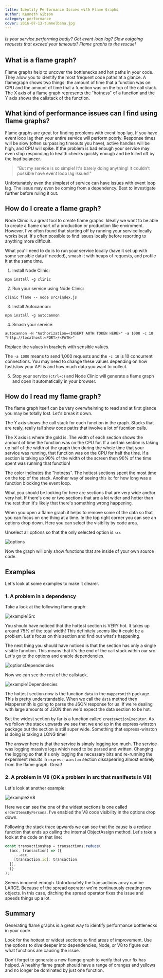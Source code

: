 ```yaml
---
title: Identify Performance Issues with Flame Graphs
author: Kenneth Gibson
category: performance
cover: 2016-07-13-tunnelbana.jpg
---
```


###### Is your service performing badly? Got event loop lag? Slow outgoing requests that exceed your timeouts? Flame graphs to the rescue!

## What is a flame graph?

Flame graphs help to uncover the bottlenecks and hot paths in your code. They allow you to identify the most frequent code paths at a glance.
A flamegraph shows two things: the amount of time that a function was on CPU and the amount of time that a function was on the top of the call stack.
The X axis of a flame graph represents the "hotness" of a function and the Y axis shows the callstack of the function.

## What kind of performance issues can I find using flame graphs?

Flame graphs are great for finding problems with event loop lag. If you have event loop lag then your entire service will perform poorly.
Response times will be slow (often surpassing timeouts you have), active handles will be high, and CPU will spike.
If the problem is bad enough your service may even stop responding to health checks quickly enough and be killed off by the load balancer.

> "But my service is so simple! It's barely doing anything! It couldn't possible have event loop lag issues!"

Unfortunately even the simplest of service can have issues with event loop lag. The issue may even be coming from a dependency. Best to investigate further before ruling it out.

## How do I create a flame graph?

Node Clinic is a great tool to create flame graphs. Ideally we want to be able to create a flame chart of a production or production like enviroment.
However, I've often found that starting off by running your service locally works best. It's often possible to find issues locally before resorting to anything more difficult.

What you'll need to do is to run your service locally (have it set up with some sensible data if needed), smash it with heaps of requests, and profile it at the same time.

1.  Install Node Clinic:

```
npm install -g clinic
```

2.  Run your service using Node Clinic:

```
clinic flame -- node src/index.js
```

3.  Install Autocannon:

```
npm install -g autocannon
```

4.  Smash your service:

```
autocannon -H "Authorization=<INSERT AUTH TOKEN HERE>" -a 1000 -c 10 "http://localhost:<PORT>/<PATH>"
```

Replace the values in brackets with sensible values.

The `-a 1000` means to send 1,000 requests and the `-c 10` is 10 concurrent connections. You may need to change these values depending on how fast/slow your API is and how much data you want to collect.

5.  Stop your service (`ctrl+c`) and Node Clinic will generate a flame graph and open it automatically in your browser.

## How do I read my flame graph?

The flame graph itself can be very overwhelming to read and at first glance you may be totally lost. Let's break it down.

The Y axis shows the call stack for each function in the graph. Stacks that are realy, really tall show code paths that involve a lot of fucntion calls.

The X axis is where the gold is. The width of each section shows the amount of time the function was on the CPU for.
If a certain section is taking up half of the width of the graph then during the whole time that your service was running, that function was on the CPU for half the time.
If a section is taking up 90% of the width of the screen then 90% of the time spent was running that function!

The color indicates the "hotness".
The hottest sections spent the most time on the top of the stack.
Another way of seeing this is: for how long was a function blocking the event loop.

What you should be looking for here are sections that are very wide and/or very hot.
If there's one or two sections that are a lot wider and hotter than the rest then it's likely that there's something wrong happening.

When you open a flame graph it helps to remove some of the data so that you can focus on one thing at a time.
In the top right corner you can see an options drop down. Here you can select the visibilty by code area.

Unselect all options so that the only selected option is `src`

![options](./options.png)

Now the graph will only show functions that are inside of your own source code.

## Examples

Let's look at some examples to make it clearer.

### 1. A problem in a dependency

Take a look at the following flame graph:

![example1Src](./example1Src.png)

You should have noticed that the hottest section is VERY hot. It takes up around 75% of the total width!
This definitely seems like it could be a problem. Let's focus on this section and find out what's happening.

The next thing you should have noticed is that the section has only a single visible function. This means that it's the end of the call stack within our src. Let's go to the options and enable dependencies.

![optionsDependencies](./optionsDependencies.png)

Now we can see the rest of the callstack.

![example1Dependencies](./example1Dependencies.png)

The hottest section now is the function `data` in the `mappersmith` package.
This is pretty understandable. When we call the `data` method then Mappersmith is going to parse the JSON response for us.
If we're dealing with large amounts of JSON then we'd expect the data section to be hot.

But the widest section by far is a function called `createActionExecutor`.
As we follow the stack upwards we see that we end up in the express-winston package but the section is still super wide.
Something that express-winston is doing is taking a LONG time!

The answer here is that the service is simply logging too much.
The service was logging massive logs which need to be parsed and written.
Changing the logging so that it's only logging the necessary bits and re-running the experiment results in `express-winston` section dissapearing almost entirely from the flame graph. Great!

### 2. A problem in V8 (OK a problem in src that manifests in V8)

Let's look at another example:

![example2V8](./example2V8.png)

Here we can see the one of the widest sections is one called `orderItemsByPersona`.
I've enabled the V8 code visibility in the options drop down.

Following the stack trace upwards we can see that the cause is a reduce function that ends up calling the internal ObjectAssign method.
Let's take a look at the code on that line:

```js
const transactionsMap = transactions.reduce(
  (acc, transaction) => ({
    ...acc,
    [transaction.id]: transaction
  }),
  {}
);
```

Seems innocent enough. Unfortunately the transactions array can be LARGE.
Because of the spread operator we're continuously creating new objects.
In this case, ditching the spread operator fixes the issue and speeds things up a lot.

## Summary

Generating flame graphs is a great way to identify performance bottlenecks in your code.

Look for the hottest or widest sections to find areas of improvement.
Use the options to dive deeper into dependencies, Node, or V8 to figure out what functions are causing the issue.

Don't forget to generate a new flamge graph to verify that your fix has helped. A healthy flame graph should have a range of oranges and yellows and no longer be dominated by just one function.
